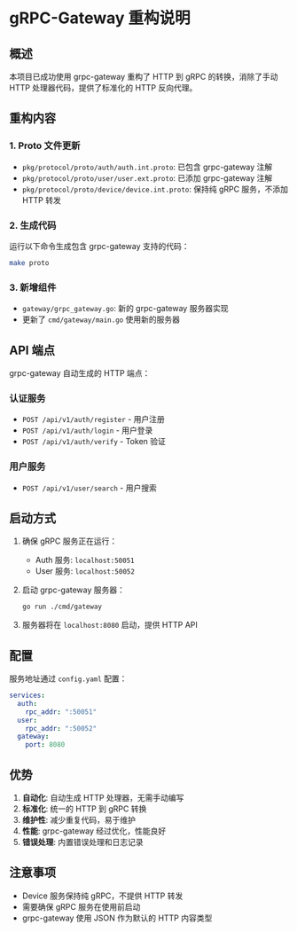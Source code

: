 # gRPC-Gateway 重构说明

## 概述

本项目已成功使用 grpc-gateway 重构了 HTTP 到 gRPC 的转换，消除了手动 HTTP 处理器代码，提供了标准化的 HTTP 反向代理。

## 重构内容

### 1. Proto 文件更新

- `pkg/protocol/proto/auth/auth.int.proto`: 已包含 grpc-gateway 注解
- `pkg/protocol/proto/user/user.ext.proto`: 已添加 grpc-gateway 注解
- `pkg/protocol/proto/device/device.int.proto`: 保持纯 gRPC 服务，不添加 HTTP 转发

### 2. 生成代码

运行以下命令生成包含 grpc-gateway 支持的代码：

```bash
make proto
```

### 3. 新增组件

- `gateway/grpc_gateway.go`: 新的 grpc-gateway 服务器实现
- 更新了 `cmd/gateway/main.go` 使用新的服务器

## API 端点

grpc-gateway 自动生成的 HTTP 端点：

### 认证服务

- `POST /api/v1/auth/register` - 用户注册
- `POST /api/v1/auth/login` - 用户登录
- `POST /api/v1/auth/verify` - Token 验证

### 用户服务

- `POST /api/v1/user/search` - 用户搜索

## 启动方式

1. 确保 gRPC 服务正在运行：

   - Auth 服务: `localhost:50051`
   - User 服务: `localhost:50052`

2. 启动 grpc-gateway 服务器：

   ```bash
   go run ./cmd/gateway
   ```

3. 服务器将在 `localhost:8080` 启动，提供 HTTP API

## 配置

服务地址通过 `config.yaml` 配置：

```yaml
services:
  auth:
    rpc_addr: ":50051"
  user:
    rpc_addr: ":50052"
  gateway:
    port: 8080
```

## 优势

1. **自动化**: 自动生成 HTTP 处理器，无需手动编写
2. **标准化**: 统一的 HTTP 到 gRPC 转换
3. **维护性**: 减少重复代码，易于维护
4. **性能**: grpc-gateway 经过优化，性能良好
5. **错误处理**: 内置错误处理和日志记录

## 注意事项

- Device 服务保持纯 gRPC，不提供 HTTP 转发
- 需要确保 gRPC 服务在使用前启动
- grpc-gateway 使用 JSON 作为默认的 HTTP 内容类型
